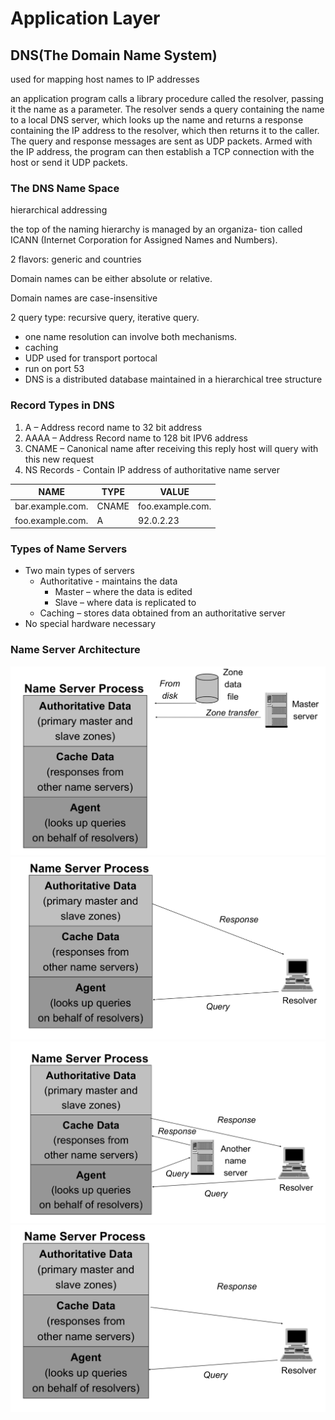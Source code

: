 # Application Layer
## DNS(The Domain Name System)
used for mapping host names to IP addresses

an application program calls a library procedure called the resolver, passing it the name as a parameter. The resolver sends a query containing the name to a local DNS server, which looks up the name and returns a response containing the IP address to the resolver, which then returns it to the caller. The query and response messages are sent as UDP packets. Armed with the IP address, the program can then establish a TCP connection with the host or send it UDP packets.

### The DNS Name Space
hierarchical addressing

the top of the naming hierarchy is managed by an organiza- tion called ICANN (Internet Corporation for Assigned Names and Numbers).

2 flavors: generic and countries

Domain names can be either absolute or relative.

Domain names are case-insensitive

2 query type: recursive query, iterative query. 
+ one name resolution can involve both mechanisms.
+ caching
+ UDP used for transport portocal
+ run on port 53
+ DNS is a distributed database maintained in a hierarchical tree structure

### Record Types in DNS
1. A – Address record name to 32 bit address
2. AAAA – Address Record name to 128 bit IPV6 address
3. CNAME – Canonical name after receiving this reply host will query with this new request
4. NS Records - Contain IP address of authoritative name server

NAME | TYPE | VALUE
---|---|--
bar.example.com. |CNAME |foo.example.com. 
foo.example.com. |A| 92.0.2.23

### Types of Name Servers
+ Two main types of servers
    + Authoritative - maintains the data
       + Master – where the data is edited
       + Slave – where data is replicated to
    + Caching – stores data obtained from an authoritative server
+ No special hardware necessary

### Name Server Architecture
![](./img/Name%20Server%20Architect.jpg)
![](./img/Authoritative%20Data.jpg)
![](./img/other%20name%20servers.jpg)
![](./img/Cache%20Data.jpg)